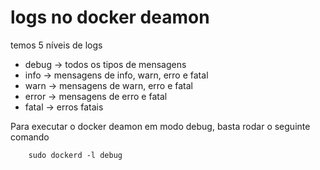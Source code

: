# logs no docker deamon
temos 5 níveis de logs
 - debug -> todos os tipos de mensagens 
 - info -> mensagens de info, warn, erro e fatal
 - warn -> mensagens de warn, erro e fatal
 - error -> mensagens de erro e fatal
 - fatal -> erros fatais

Para executar o docker deamon em modo debug, basta rodar o seguinte comando
``` shell
    sudo dockerd -l debug
```